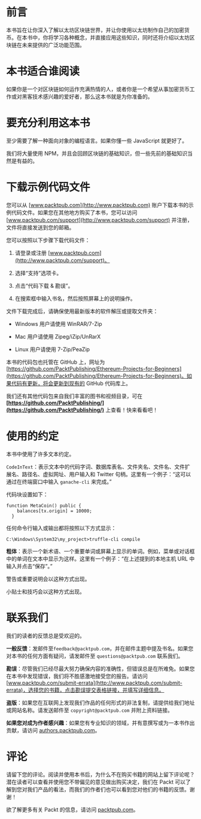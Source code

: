 # 前言

本书旨在让你深入了解以太坊区块链世界，并让你使用以太坊制作自己的加密货币。在本书中，你将学习各种概念，并直接应用这些知识，同时还将介绍以太坊区块链在未来提供的广泛功能范围。

# 本书适合谁阅读

如果你是一个对区块链如何运作充满热情的人，或者你是一个希望从事加密货币工作或对黑客技术感兴趣的爱好者，那么这本书就是为你准备的。

# 要充分利用这本书

至少需要了解一种面向对象的编程语言。如果你懂一些 JavaScript 就更好了。

我们将大量使用 NPM，并且会回顾区块链的基础知识，但一些先前的基础知识当然是有益的。

# 下载示例代码文件

您可以从 [www.packtpub.com](http://www.packtpub.com) 账户下载本书的示例代码文件。如果您在其他地方购买了本书，您可以访问 [www.packtpub.com/support](http://www.packtpub.com/support) 并注册，文件将直接发送到您的邮箱。

您可以按照以下步骤下载代码文件：

1.  请登录或注册 [www.packtpub.com](http://www.packtpub.com/support)。

1.  选择“支持”选项卡。

1.  点击“代码下载 & 勘误”。

1.  在搜索框中输入书名，然后按照屏幕上的说明操作。

文件下载完成后，请确保使用最新版本的软件解压或提取文件夹：

+   Windows 用户请使用 WinRAR/7-Zip

+   Mac 用户请使用 Zipeg/iZip/UnRarX

+   Linux 用户请使用 7-Zip/PeaZip

本书的代码包也托管在 GitHub 上，网址为 [https://github.com/PacktPublishing/Ethereum-Projects-for-Beginners](https://github.com/PacktPublishing/Ethereum-Projects-for-Beginners)。如果代码有更新，将会更新到现有的 GitHub 代码库上。

我们还有其他代码包来自我们丰富的图书和视频目录，可在 **[https://github.com/PacktPublishing/](https://github.com/PacktPublishing/)** 上查看！快来看看吧！

# 使用的约定

本书中使用了许多文本约定。

`CodeInText`：表示文本中的代码字词、数据库表名、文件夹名、文件名、文件扩展名、路径名、虚拟网址、用户输入和 Twitter 句柄。这里有一个例子：“这可以通过在终端窗口中输入 `ganache-cli` 来完成。”

代码块设置如下：

```
function MetaCoin() public {
    balances[tx.origin] = 10000;
  }
```

任何命令行输入或输出都将按照以下方式显示：

```
C:\Windows\System32\my_project>truffle-cli compile
```

**粗体**：表示一个新术语、一个重要单词或屏幕上显示的单词。例如，菜单或对话框中的单词在文本中显示为这样。这里有一个例子：“在上述提到的本地主机 URL 中输入并点击“保存”。”

警告或重要说明会以这种方式出现。

小贴士和技巧会以这种方式出现。

# 联系我们

我们的读者的反馈总是受欢迎的。

**一般反馈**：发邮件至`feedback@packtpub.com`，并在邮件主题中提及书名。如果您对本书的任何方面有疑问，请发邮件至 `questions@packtpub.com` 联系我们。

**勘误**：尽管我们已经尽最大努力确保内容的准确性，但错误总是在所难免。如果您在本书中发现错误，我们将不胜感激地接受您的报告。请访问 [www.packtpub.com/submit-errata](http://www.packtpub.com/submit-errata)，选择您的书籍，点击勘误提交表格链接，并填写详细信息。

**盗版**：如果您在互联网上发现我们作品的任何形式的非法复制，请提供给我们地址或网站名称。请发送邮件至 `copyright@packtpub.com` 并附上资料链接。

**如果您对成为作者感兴趣**：如果您有专业知识的领域，并有意撰写或为一本书作出贡献，请访问 [authors.packtpub.com](http://authors.packtpub.com/)。

# 评论

请留下您的评论。阅读并使用本书后，为什么不在购买书籍的网站上留下评论呢？潜在读者可以查看并使用您不带偏见的意见做出购买决定，我们在 Packt 可以了解到您对我们产品的看法，而我们的作者们也可以看到您对他们的书籍的反馈。谢谢！

欲了解更多有关 Packt 的信息，请访问 [packtpub.com](https://www.packtpub.com/)。
